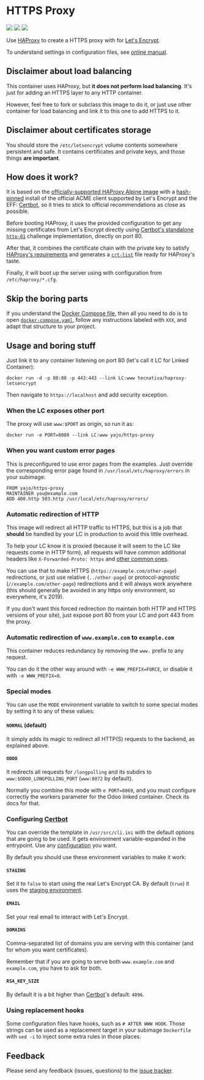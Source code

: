 # HTTPS Proxy

[![](https://images.microbadger.com/badges/image/tecnativa/haproxy-letsencrypt.svg)](https://microbadger.com/images/tecnativa/haproxy-letsencrypt "Get your own image badge on microbadger.com")
[![](https://images.microbadger.com/badges/version/tecnativa/haproxy-letsencrypt.svg)](https://microbadger.com/images/tecnativa/haproxy-letsencrypt "Get your own version badge on microbadger.com")
[![](https://images.microbadger.com/badges/commit/tecnativa/haproxy-letsencrypt:latest.svg)](https://microbadger.com/images/tecnativa/haproxy-letsencrypt:latest "Get your own commit badge on microbadger.com")

Use [HAProxy][] to create a HTTPS proxy with for [Let's Encrypt][].

To understand settings in configuration files, see
[online manual](https://cbonte.github.io/haproxy-dconv/).

## Disclaimer about load balancing

This container uses HAProxy, but **it does not perform load balancing**.
It's just for adding an HTTPS layer to any HTTP container.

However, feel free to fork or subclass this image to do it, or just use other
container for load balancing and link it to this one to add HTTPS to it.

## Disclaimer about certificates storage

You should store the `/etc/letsencrypt` volume contents somewhere persistent
and safe. It contains certificates and private keys, and those things **are
important**.

## How does it work?

It is based on the
[officially-supported HAProxy Alpine image](https://hub.docker.com/_/haproxy/)
with a
[hash-pinned](https://github.com/Tecnativa/docker-haproxy-letsencrypt/blob/master/certbot.txt)
install of the official ACME client supported by Let's Encrypt and the EFF:
[Certbot][], so it tries to stick to official recommendations as close as
possible.

Before booting HAProxy, it uses the provided configuration to get any missing
certificates from Let's Encrypt directly using
[Certbot's standalone `http-01`](https://certbot.eff.org/docs/using.html#standalone)
challenge implementation, directly on port 80.

After that, it combines the certificate chain with the private key to satisfy
[HAProxy's requirements](http://cbonte.github.io/haproxy-dconv/1.7/configuration.html#5.1-crt)
and generates a
[`crt-list`](http://cbonte.github.io/haproxy-dconv/1.7/configuration.html#crt-list)
file ready for HAProxy's taste.

Finally, it will boot up the server using with configuration from
`/etc/haproxy/*.cfg`.

## Skip the boring parts

If you understand the [Docker Compose file][], then all you need to do is to
open [`docker-compose.yaml`][], follow any instructions labeled with `XXX`, and
adapt that structure to your project.

## Usage and boring stuff

Just link it to any container listening on port 80
(let's call it LC for Linked Container):

    docker run -d -p 80:80 -p 443:443 --link LC:www tecnativa/haproxy-letsencrypt

Then navigate to `https://localhost` and add security exception.

### When the LC exposes other port

The proxy will use `www:$PORT` as origin, so run it as:

    docker run -e PORT=8080 --link LC:www yajo/https-proxy

### When you want custom error pages

This is preconfigured to use error pages from the examples. Just override the
corresponding error page found in `/usr/local/etc/haproxy/errors` in your
subimage:

    FROM yajo/https-proxy
    MAINTAINER you@example.com
    ADD 400.http 503.http /usr/local/etc/haproxy/errors/

### Automatic redirection of HTTP

This image will redirect all HTTP traffic to HTTPS, but this is a job that
**should** be handled by your LC in production to avoid this little overhead.

To help your LC know it is proxied (because it will seem to the LC like
requests come in HTTP form), all requests will have common additional headers
like `X-Forwarded-Proto: https` and
[other common ones](https://github.com/Tecnativa/docker-haproxy-letsencrypt/blob/master/conf/60-backend-main.cfg).

You can use that to make HTTPS (`https://example.com/other-page`)
redirections, or just use relative (`../other-page`) or protocol-agnostic
(`//example.com/other-page`) redirections and it will always work
anywhere (this should generally be avoided in any https only environment, so everywhere, it's 2019).

If you don't want this forced redirection (to maintain both HTTP and HTTPS
versions of your site), just expose port 80 from your LC and port 443
from the proxy.

### Automatic redirection of `www.example.com` to `example.com`

This container reduces redundancy by removing the `www.` prefix to any request.

You can do it the other way around with `-e WWW_PREFIX=FORCE`, or disable it
with `-e WWW_PREFIX=0`.

### Special modes

You can use the `MODE` environment variable to switch to some special modes by
setting it to any of these values:

#### `NORMAL` (default)

It simply adds its magic to redirect all HTTP(S) requests to the backend, as
explained above.

#### `ODOO`

It redirects all requests for `/longpolling` and its subdirs to
`www:$ODOO_LONGPOLLING_PORT` (`www:8072` by default).

Normally you combine this mode with `e PORT=8069`, and you must configure
correctly the workers parameter for the Odoo linked container. Check its docs
for that.

### Configuring [Certbot][]

You can override the template in `/usr/src/cli.ini` with the default options
that are going to be used. It gets environment variable-expanded in the
entrypoint. Use any
[configuration](https://certbot.eff.org/docs/using.html#configuration-file) you
want.

By default you should use these environment variables to make it work:

#### `STAGING`

Set it to `false` to start using the real Let's Encrypt CA. By default (`true`)
it uses the
[staging environment](https://letsencrypt.org/docs/staging-environment/).

#### `EMAIL`

Set your real email to interact with Let's Encrypt.

#### `DOMAINS`

Comma-separated list of domains you are serving with this container (and for
whom you want certificates).

Remember that if you are going to serve both `www.example.com` and
`example.com`, you have to ask for both.

#### `RSA_KEY_SIZE`

By default it is a bit higher than [Certbot][]'s default: `4096`.

### Using replacement hooks

Some configuration files have hooks, such as `# AFTER WWW HOOK`. Those strings
can be used as a replacement target in your subimage `Dockerfile` with `sed -i`
to inject some extra rules in those places.

## Feedback

Please send any feedback (issues, questions) to the [issue tracker][].

[HAProxy]: http://www.haproxy.org/
[Certbot]: https://certbot.eff.org/docs/using.html#renewing-certificates
[Docker Compose file]: https://docs.docker.com/compose/compose-file/
[`docker-compose.yaml`]: https://github.com/Tecnativa/docker-haproxy-letsencrypt/blob/master/docker-compose.yaml
[Let's Encrypt]: https://letsencrypt.org/
[issue tracker]: https://github.com/Tecnativa/docker-haproxy-letsencrypt/issues
